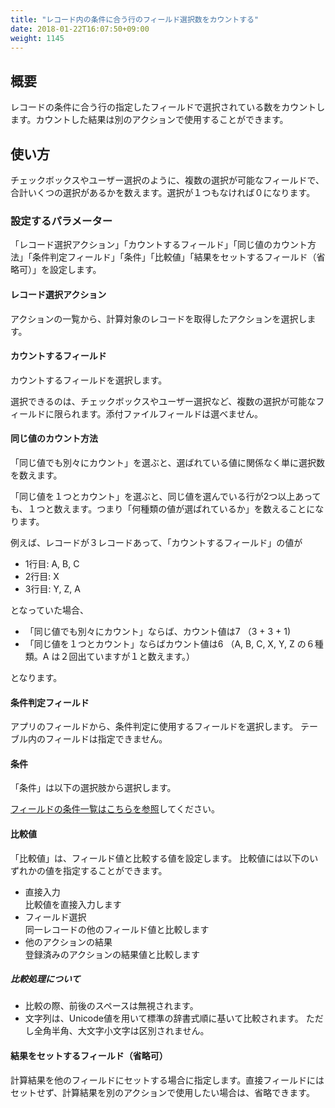 ```yaml
---
title: "レコード内の条件に合う行のフィールド選択数をカウントする"
date: 2018-01-22T16:07:50+09:00
weight: 1145
---
```


## 概要

レコードの条件に合う行の指定したフィールドで選択されている数をカウントします。カウントした結果は別のアクションで使用することができます。

## 使い方

チェックボックスやユーザー選択のように、複数の選択が可能なフィールドで、合計いくつの選択があるかを数えます。選択が１つもなければ０になります。

### 設定するパラメーター

「レコード選択アクション」「カウントするフィールド」「同じ値のカウント方法」「条件判定フィールド」「条件」「比較値」「結果をセットするフィールド（省略可）」を設定します。

#### レコード選択アクション

アクションの一覧から、計算対象のレコードを取得したアクションを選択します。

#### カウントするフィールド

カウントするフィールドを選択します。

選択できるのは、チェックボックスやユーザー選択など、複数の選択が可能なフィールドに限られます。添付ファイルフィールドは選べません。

#### 同じ値のカウント方法

「同じ値でも別々にカウント」を選ぶと、選ばれている値に関係なく単に選択数を数えます。

「同じ値を１つとカウント」を選ぶと、同じ値を選んでいる行が2つ以上あっても、１つと数えます。つまり「何種類の値が選ばれているか」を数えることになります。

例えば、レコードが３レコードあって、「カウントするフィールド」の値が

- 1行目: A, B, C
- 2行目: X
- 3行目: Y, Z, A

となっていた場合、

- 「同じ値でも別々にカウント」ならば、カウント値は7 （3 + 3 + 1)
- 「同じ値を１つとカウント」ならばカウント値は6 （A, B, C, X, Y, Z の６種類。A は２回出ていますが１と数えます。）

となります。


#### 条件判定フィールド

アプリのフィールドから、条件判定に使用するフィールドを選択します。
テーブル内のフィールドは指定できません。

#### 条件

「条件」は以下の選択肢から選択します。

<a href="https://support.gusuku.io/ja-JP/support/solutions/articles/36000045806" target="_blank">フィールドの条件一覧はこちらを参照</a>してください。


#### 比較値
「比較値」は、フィールド値と比較する値を設定します。
比較値には以下のいずれかの値を指定することができます。

- 直接入力  
比較値を直接入力します
- フィールド選択  
同一レコードの他のフィールド値と比較します
- 他のアクションの結果  
登録済みのアクションの結果値と比較します

##### 比較処理について
 - 比較の際、前後のスペースは無視されます。
 - 文字列は、Unicode値を用いて標準の辞書式順に基いて比較されます。
 ただし全角半角、大文字小文字は区別されません。


#### 結果をセットするフィールド（省略可）

計算結果を他のフィールドにセットする場合に指定します。直接フィールドにはセットせず、計算結果を別のアクションで使用したい場合は、省略できます。
